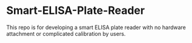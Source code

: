 # Smart-ELISA-Plate-Reader
This repo is for developing a smart ELISA plate reader with no hardware attachment or complicated calibration by users. 
